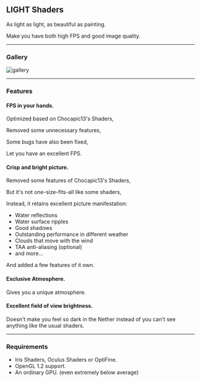 ## LIGHT Shaders

As light as light, as beautiful as painting.

Make you have both high FPS and good image quality.

---

### Gallery

![gallery](https://cdn.modrinth.com/data/UuwCHIS3/images/00b5c65dd6fc249bd5a505a704a12016d0903857.png)

---

### Features

#### FPS in your hands.

Optimized based on Chocapic13's Shaders,

Removed some unnecessary features,

Some bugs have also been fixed,

Let you have an excellent FPS.

#### Crisp and bright picture.

Removed some features of Chocapic13's Shaders,

But it's not one-size-fits-all like some shaders,

Instead, it retains excellent picture manifestation:
- Water reflections
- Water surface ripples
- Good shadows
- Outstanding performance in different weather
- Clouds that move with the wind
- TAA anti-aliasing (optional)
- and more...

And added a few features of it own.

#### Exclusive Atmosphere.

Gives you a unique atmosphere.

#### Excellent field of view brightness.

Doesn't make you feel so dark in the Nether instead of you can't see anything like the usual shaders.

---

### Requirements

- Iris Shaders, Oculus Shaders or OptiFine.
- OpenGL 1.2 support.
- An ordinary GPU. (even extremely below average)
